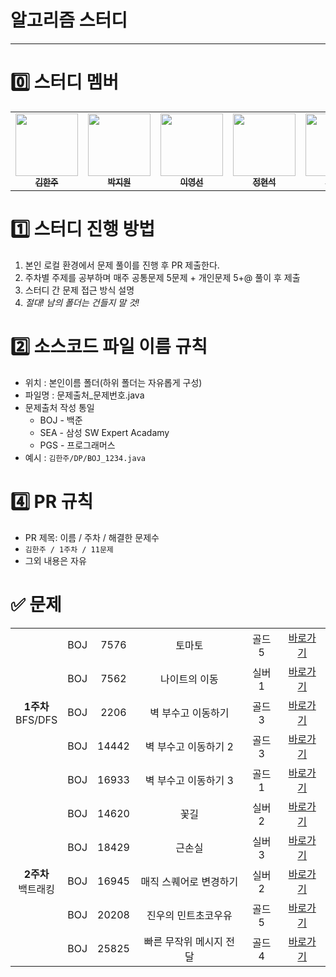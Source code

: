 # 알고리즘 스터디
---

# 0️⃣ 스터디 멤버

<table>
    <tr>
        <td align="center">
	    <a href="https://github.com/rlagkswn00">
	    	<img src="https://avatars.githubusercontent.com/u/56250226?v=4" width="100px;" alt=""/>
	    	<br/>
	    	<sub>
	    	<b>김한주</b>
	        </sub>
	    </a>
	    <br />
	</td>
        <td align="center">
	    <a href="https://github.com/david-parkk">
	    	<img src="https://avatars.githubusercontent.com/u/57484954?v=4" width="100px;" alt=""/>
	    	<br/>
	    	<sub>
	    	<b>박지원</b>
	        </sub>
	    </a>
	    <br />
	</td>
        <td align="center">
	    <a href="https://github.com/lyouxsun">
	    	<img src="https://avatars.githubusercontent.com/u/108388253?v=4" width="100px;" alt=""/>
	    	<br/>
	    	<sub>
	    	<b>이영선</b>
	        </sub>
	    </a>
	    <br />
	</td>
	<td align="center">
	    <a href="https://github.com/hyuns66">
	    	<img src="https://avatars.githubusercontent.com/u/72616557?v=4" width="100px;" alt=""/>
	    	<br/>
	    	<sub>
	    	<b>정현석</b>
	        </sub>
	    </a>
	    <br />
	</td>
	<td align="center">
	    <a href="https://github.com/kmw10693">
	    	<img src="https://avatars.githubusercontent.com/u/60867950?v=4" width="100px;" alt=""/>
	    	<br/>
	    	<sub>
	    	<b>김민우</b>
	        </sub>
	    </a>
	    <br />
	</td>
    <td align="center">
	    <a href="https://github.com/yunjeongiya">
	    	<img src="https://avatars.githubusercontent.com/u/70215620?v=4" width="100px;" alt=""/>
	    	<br/>
	    	<sub>
	    	<b>이윤정</b>
	        </sub>
	    </a>
	    <br />
	</td>
    </tr>
</table>

# 1️⃣ 스터디 진행 방법

1. 본인 로컬 환경에서 문제 풀이를 진행 후 PR 제출한다.
2. 주차별 주제를 공부하며 매주 공통문제 5문제 + 개인문제 5+@ 풀이 후 제출
3. 스터디 간 문제 접근 방식 설명
4. _절대! 남의 폴더는 건들지 말 것!_

# 2️⃣ 소스코드 파일 이름 규칙
- 위치 : 본인이름 폴더(하위 폴더는 자유롭게 구성)
- 파일명 : 문제출처\_문제번호.java
- 문제출처 작성 통일
  - BOJ - 백준
  - SEA - 삼성 SW Expert Acadamy
  - PGS - 프로그래머스
- 예시 : `김한주/DP/BOJ_1234.java`

# 4️⃣ PR 규칙

- PR 제목: 이름 / 주차 / 해결한 문제수
- `김한주 / 1주차 / 11문제`
- 그외 내용은 자유

# ✅ 문제

<table>
    <!-- 1주차 문제 -->
    <tr style="text-align: center">
        <td rowspan="5"><b>1주차</b></br>BFS/DFS</td>
        <td>BOJ</td><td>7576</td><td>토마토</td><td>골드5</td>
        <td><a href="https://www.acmicpc.net/problem/7576">바로가기</a></td>
    </tr>
    <tr style="text-align: center">
        <td>BOJ</td><td>7562</td><td>나이트의 이동</td><td>실버1</td>
        <td><a href="https://www.acmicpc.net/problem/7562">바로가기</a></td>
    </tr>
    <tr style="text-align: center">
        <td>BOJ</td><td>2206</td><td>벽 부수고 이동하기</td><td>골드3</td>
        <td><a href="https://www.acmicpc.net/problem/2206">바로가기</a></td>
    </tr>
    <tr style="text-align: center">
        <td>BOJ</td><td>14442</td><td>벽 부수고 이동하기 2</td><td>골드3</td>
        <td><a href="https://www.acmicpc.net/problem/14442">바로가기</a></td>
    </tr>
    <tr style="text-align: center">
        <td>BOJ</td><td>16933</td><td>벽 부수고 이동하기 3</td><td>골드1</td>
        <td><a href="https://www.acmicpc.net/problem/16933">바로가기</a></td>
    </tr>
	 <!-- 2주차 문제 -->
    <tr style="text-align: center">
        <td rowspan="5"><b>2주차</b></br>백트래킹</td>
        <td>BOJ</td><td>14620</td><td>꽃길</td><td>실버2</td>
        <td><a href="https://www.acmicpc.net/problem/14620">바로가기</a></td>
    </tr>
    <tr style="text-align: center">
        <td>BOJ</td><td>18429</td><td>근손실</td><td>실버3</td>
        <td><a href="https://www.acmicpc.net/problem/18429">바로가기</a></td>
    </tr>
    <tr style="text-align: center">
        <td>BOJ</td><td>16945</td><td>매직 스퀘어로 변경하기</td><td>실버2</td>
        <td><a href="https://www.acmicpc.net/problem/16945">바로가기</a></td>
    </tr>
    <tr style="text-align: center">
        <td>BOJ</td><td>20208</td><td>진우의 민트초코우유</td><td>골드5</td>
        <td><a href="https://www.acmicpc.net/problem/20208">바로가기</a></td>
    </tr>
    <tr style="text-align: center">
        <td>BOJ</td><td>25825</td><td>빠른 무작위 메시지 전달</td><td>골드4</td>
        <td><a href="https://www.acmicpc.net/problem/25825">바로가기</a></td>
    </tr>
</table>
